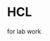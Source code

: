 # HCL
for lab work
<image src="https://github.com/user-attachments/assets/dd8c47c2-9635-4461-a4d7-b4315a322050" style="zoom:5%;">


